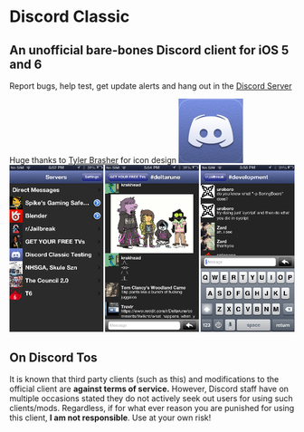 # Discord Classic
## An unofficial bare-bones Discord client for iOS 5 and 6

Report bugs, help test, get update alerts and hang out in the [Discord Server](https://discord.gg/A93uJh3)

Huge thanks to [Tyler Brasher](https://twitter.com/TyBrasher) for icon design
![icon](https://github.com/Cellomonster/iOS-Discord-Classic/raw/master/Icon%402x.png)
![screenshot](https://github.com/Cellomonster/iOS-Discord-Classic/raw/master/Screenshots.png)


## On Discord Tos
It is known that third party clients (such as this) and modifications to the official client are **against terms of service.** However, Discord staff have on multiple occasions stated they do not actively seek out users for using such clients/mods. Regardless, if for what ever reason you are punished for using this client, **I am not responsible**. Use at your own risk!
